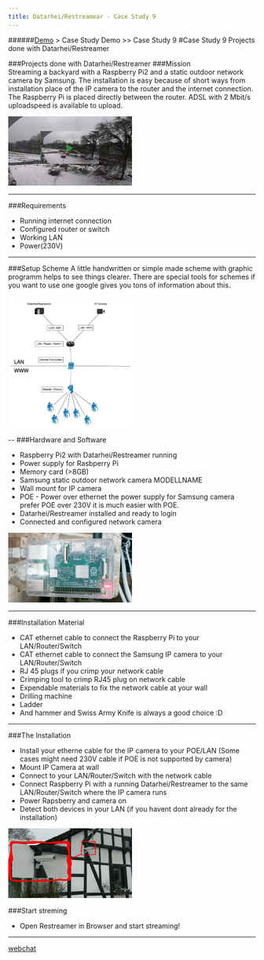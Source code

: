 ```yaml
---
title: Datarhei/Restreamear - Case Study 9
---
```

######[Demo](../docs/demo-index.html) > Case Study Demo >> Case Study 9
#Case Study 9
Projects done with Datarhei/Restreamer

###Projects done with Datarhei/Restreamer
###Mission  
Streaming a backyard with a Raspberry Pi2 and a static outdoor network camera by Samsung. The installation is easy because of short ways from installation place of the IP camera to the router and the internet connection. The Raspberry Pi is placed directly between the router. ADSL with 2 Mbit/s uploadspeed is available to upload. 

<img src="../img/case-study-1.jpg" width="50%" height="50%">

---
###Requirements
* Running internet connection
* Configured router or switch 
* Working LAN
* Power(230V)

---
###Setup Scheme
A little handwritten or simple made scheme with graphic programm helps to see things clearer. There are special tools for schemes if you want to use one google gives you tons of information about this.  

<img src="../img/learn-more-assembly-scheme.png" width="50%" height="50%"> 

--
###Hardware and Software
* Raspberry Pi2 with Datarhei/Restreamer running
* Power supply for Rasbperry Pi
* Memory card (>8GB)
* Samsung static outdoor network camera MODELLNAME
* Wall mount for IP camera
* POE - Power over ethernet the power supply for Samsung camera prefer POE over 230V it is much easier with POE. 
* Datarhei/Restreamer installed and ready to login
* Connected and configured network camera

<img src="../img/case-study-2.jpg" width="50%" height="50%">

---
###Installation Material
* CAT ethernet cable to connect the Raspberry Pi to your LAN/Router/Switch
* CAT ethernet cable to connect the Samsung IP camera to your LAN/Router/Switch
* RJ 45 plugs if you crimp your network cable
* Crimping tool to crimp RJ45 plug on network cable
* Expendable materials to fix the network cable at your wall
* Drilling machine
* Ladder
* And hammer and Swiss Army Knife is always a good choice :D

---
###The Installation
* Install your etherne cable for the IP camera to your POE/LAN (Some cases might need 230V cable if POE is not supported by camera)
* Mount IP Camera at wall
* Connect to your LAN/Router/Switch with the network cable
* Connect Raspberry Pi with a running Datarhei/Restreamer to the same LAN/Router/Switch where the IP camera runs
* Power Rapsberry and camera on
* Detect both devices in your LAN (if you havent dont already for the installation)

<img src="../img/case-study-3.jpg" width="50%" height="50%">

###Start streming
* Open Restreamer in Browser and start streaming!




---

<a target= "_blank" href="https://webchat.freenode.net/?channels=datarhei">webchat</a>